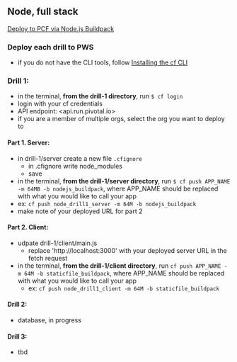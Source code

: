 ## Node, full stack
[Deploy to PCF via Node.js Buildpack](https://docs.run.pivotal.io/buildpacks/node/index.html)

### Deploy each drill to PWS
- if you do not have the CLI tools,
follow [Installing the cf CLI ](https://docs.cloudfoundry.org/cf-cli/install-go-cli.html)


### Drill 1:
- in the terminal, **from the drill-1 directory**, run `$ cf login`
- login with your cf credentials
- API endpoint: <api.run.pivotal.io>
- if you are a member of multiple orgs, select the org you want to deploy to


#### Part 1. Server:  
- in drill-1/server create a new file `.cfignore`
  - in .cfignore write node_modules
  - save
- in the terminal, **from the drill-1/server directory**,
run `$ cf push APP_NAME -m 64MB -b nodejs_buildpack`,
where APP_NAME should be replaced with what you would like to call your app
- ex: `cf push node_drill1_server -m 64M -b nodejs_buildpack`
- make note of your deployed URL for part 2


#### Part 2. Client:
- udpate drill-1/client/main.js
  - replace 'http://localhost:3000' with your deployed server URL in the fetch request
- in the terminal, **from the drill-1/client directory**, run `cf push APP_NAME -m 64M -b staticfile_buildpack`, where APP_NAME should be replaced with what you would like to call your app
  - ex: `cf push node_drill1_client -m 64M -b staticfile_buildpack`



#### Drill 2:
- database, in progress


#### Drill 3:
  - tbd
